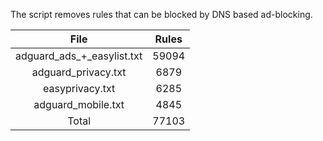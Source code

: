 The script removes rules that can be blocked by DNS based ad-blocking.


| File | Rules |
|:----:|:-----:|
| adguard_ads_+_easylist.txt | 59094 |
| adguard_privacy.txt | 6879 |
| easyprivacy.txt | 6285 |
| adguard_mobile.txt | 4845 |
| Total | 77103 |